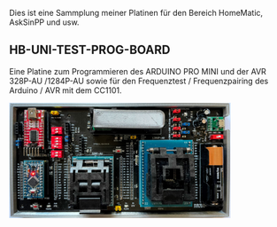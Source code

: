 
Dies ist eine Sammplung meiner Platinen für den Bereich HomeMatic, AskSinPP und usw.

## HB-UNI-TEST-PROG-BOARD 

Eine Platine zum Programmieren des ARDUINO PRO MINI und der AVR 328P-AU /1284P-AU sowie für den Frequenztest / Frequenzpairing des Arduino / AVR mit dem CC1101. 

<img src="PCB/HB-UNI-TEST-PROG-BOARD/IMAGES/IMG_9085.jpg" width=400></img>
